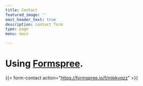 ```yaml
---
title: Contact
featured_image: ''
omit_header_text: true
description: contact form
type: page
menu: main

---
```


# Using [Formspree](https://formspree.io/). 

{{< form-contact action="https://formspree.io/f/mlekvqzz"  >}}
